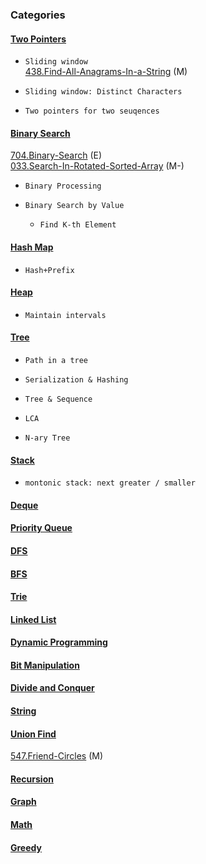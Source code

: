 ### Categories

#### [Two Pointers](https://github.com/monster898/leetcode/tree/master/Two_Pointers)

- `Sliding window`  
  [438.Find-All-Anagrams-In-a-String](https://github.com/monster898/leetcode/tree/master/Two_Pointers/438.Find-All-Anagrams-In-a-String) (M)

- `Sliding window: Distinct Characters`

- `Two pointers for two seuqences`

#### [Binary Search](https://github.com/monster898/leetcode/tree/master/Binary_Search)

[704.Binary-Search](https://github.com/monster898/leetcode/tree/master/Binary_Search/704.Binary-Search) (E)  
[033.Search-In-Rotated-Sorted-Array](https://github.com/monster898/leetcode/tree/master/Binary_Search/033.Search-In-Rotated-Sorted-Array) (M-)

- `Binary Processing`

- `Binary Search by Value`

  - `Find K-th Element`

#### [Hash Map](https://github.com/monster898/leetcode/tree/master/Hash)

- `Hash+Prefix`

#### [Heap](https://github.com/monster898/leetcode/tree/master/Heap)

- `Maintain intervals`

#### [Tree](https://github.com/monster898/leetcode/tree/master/Tree)

- `Path in a tree`

- `Serialization & Hashing`

- `Tree & Sequence`

- `LCA`

- `N-ary Tree`

#### [Stack](https://github.com/monster898/leetcode/tree/master/Stack)

- `montonic stack: next greater / smaller`

#### [Deque](https://github.com/monster898/leetcode/tree/master/Deque)

#### [Priority Queue](https://github.com/monster898/leetcode/tree/master/Priority_Queue)

#### [DFS](https://github.com/monster898/leetcode/tree/master/DFS)

#### [BFS](https://github.com/monster898/leetcode/tree/master/BFS)

#### [Trie](https://github.com/monster898/leetcode/tree/master/Trie)

#### [Linked List](https://github.com/monster898/leetcode/tree/master/Linked_List)

#### [Dynamic Programming](https://github.com/monster898/leetcode/tree/master/Dynamic_Programming)

#### [Bit Manipulation](https://github.com/monster898/leetcode/tree/master/Bit_Manipulation)

#### [Divide and Conquer](https://github.com/monster898/leetcode/tree/master/Divide_Conquer)

#### [String](https://github.com/monster898/leetcode/tree/master/String)

#### [Union Find](https://github.com/monster898/leetcode/tree/master/Union_Find)

[547.Friend-Circles](https://github.com/monster898/leetcode/tree/master/Union_Find/547.Friend-Circles) (M)

#### [Recursion](https://github.com/monster898/leetcode/tree/master/Recursion)

#### [Graph](https://github.com/monster898/leetcode/tree/master/Graph/)

#### [Math](https://github.com/monster898/leetcode/tree/master/Math)

#### [Greedy](https://github.com/monster898/leetcode/tree/master/Greedy)
